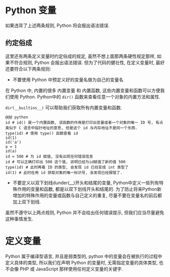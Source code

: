 # Python 变量

如果违背了上述两条规则, Python 将会报出语法错误.

## 约定俗成

这里还有两条定义变量时约定俗成的规定, 虽然不想上面那两条硬性规定那样, 如果不符合规则, Python 会报出语法错误. 但为了代码的健壮性, 在定义变量时, 最好还要符合以下两条规则:

- 不要使用 Python 中预定义好的变量名做为自己的变量名

在 Python 中, 内置的很多 内置变量 和 内置函数, 这些内置变量和函数可以方便我们使用 Python. Python中的 `dir()` 函数来查看任意一个对象的内置方法和属性.

`dir(__builtins__)` 可以帮助我们获取所有内置变量和函数.

    @@@ python
    id # id() 是一个内置函数, 该函数的作用是打印出变量或者一个对象的唯一 ID 号, 有点类似于 C 语言中指针地址的意思, 但是这个 id 与内存地址不是同一个东西.
    type(id) # 使用 type() 函数查看 id
    id(1)
    id('a')
    a = 1
    id(a)
    id = 500 # 为 id 赋值, 没有出现任何错误信息
    id # 可以正确打印出 500 这个值, 说明已经为id赋值了新的值 500
    type(id) # 此时再看 ID 的类型, 会发现 id 已经变成 int 类型了
    id(1) # 此时在用 id 获取对象的唯一标识号, 会发现已经报错了.

- 不要定义以双下划线dunder(__)开头和结尾的变量, Python中定义一些列有特殊作用的变量和函数, 都是以双下划线开头和结尾的. 为了防止将来Python新增加的特殊作用的变量或函数与自己定义的重复, 尽量不要在变量名的前后都加上双下划线.

虽然不遵守以上两点规则, Python 并不会给出任何错误提示, 但我们应当尽量避免这种事情发生.

# 定义变量

Python 属于编译型语言, 并且是弱类型的, python 中的变量会在被执行的过程中定义具体的类型, 所以我们在声明 Python 的变量时, 无需指定变量的具体类型, 也不会像 PHP 或 JavaScript 那样使用任何定义变量的关键字.